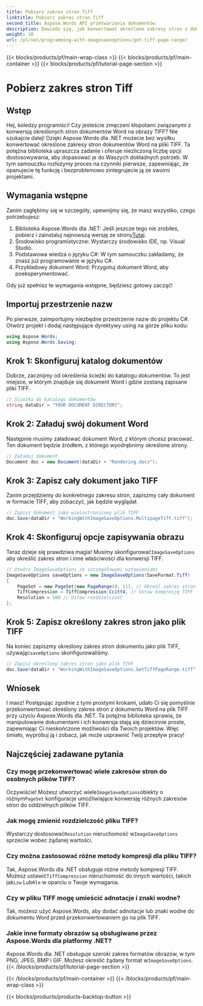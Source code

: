```yaml
---
title: Pobierz zakres stron Tiff
linktitle: Pobierz zakres stron Tiff
second_title: Aspose.Words API przetwarzania dokumentów
description: Dowiedz się, jak konwertować określone zakresy stron z dokumentów Word do plików TIFF za pomocą Aspose.Words dla .NET, korzystając z tego przewodnika krok po kroku.
weight: 10
url: /pl/net/programming-with-imagesaveoptions/get-tiff-page-range/
---
```


{{< blocks/products/pf/main-wrap-class >}}
{{< blocks/products/pf/main-container >}}
{{< blocks/products/pf/tutorial-page-section >}}

# Pobierz zakres stron Tiff

## Wstęp

Hej, koledzy programiści! Czy jesteście zmęczeni kłopotami związanymi z konwersją określonych stron dokumentów Word na obrazy TIFF? Nie szukajcie dalej! Dzięki Aspose.Words dla .NET możecie bez wysiłku konwertować określone zakresy stron dokumentów Word na pliki TIFF. Ta potężna biblioteka upraszcza zadanie i oferuje niezliczoną liczbę opcji dostosowywania, aby dopasować je do Waszych dokładnych potrzeb. W tym samouczku rozłożymy proces na czynniki pierwsze, zapewniając, że opanujecie tę funkcję i bezproblemowo zintegrujecie ją ze swoimi projektami.

## Wymagania wstępne

Zanim zagłębimy się w szczegóły, upewnijmy się, że masz wszystko, czego potrzebujesz:

1.  Biblioteka Aspose.Words dla .NET: Jeśli jeszcze tego nie zrobiłeś, pobierz i zainstaluj najnowszą wersję ze strony[Tutaj](https://releases.aspose.com/words/net/).
2. Środowisko programistyczne: Wystarczy środowisko IDE, np. Visual Studio.
3. Podstawowa wiedza o języku C#: W tym samouczku zakładamy, że znasz już programowanie w języku C#.
4. Przykładowy dokument Word: Przygotuj dokument Word, aby poeksperymentować.

Gdy już spełnisz te wymagania wstępne, będziesz gotowy zacząć!

## Importuj przestrzenie nazw

Po pierwsze, zaimportujmy niezbędne przestrzenie nazw do projektu C#. Otwórz projekt i dodaj następujące dyrektywy using na górze pliku kodu:

```csharp
using Aspose.Words;
using Aspose.Words.Saving;
```

## Krok 1: Skonfiguruj katalog dokumentów

Dobrze, zacznijmy od określenia ścieżki do katalogu dokumentów. To jest miejsce, w którym znajduje się dokument Word i gdzie zostaną zapisane pliki TIFF.

```csharp
// Ścieżka do katalogu dokumentów
string dataDir = "YOUR DOCUMENT DIRECTORY";
```

## Krok 2: Załaduj swój dokument Word

Następnie musimy załadować dokument Word, z którym chcesz pracować. Ten dokument będzie źródłem, z którego wyodrębnimy określone strony.

```csharp
// Załaduj dokument
Document doc = new Document(dataDir + "Rendering.docx");
```

## Krok 3: Zapisz cały dokument jako TIFF

Zanim przejdziemy do konkretnego zakresu stron, zapiszmy cały dokument w formacie TIFF, aby zobaczyć, jak będzie wyglądał.

```csharp
// Zapisz dokument jako wielostronicowy plik TIFF
doc.Save(dataDir + "WorkingWithImageSaveOptions.MultipageTiff.tiff");
```

## Krok 4: Skonfiguruj opcje zapisywania obrazu

Teraz dzieje się prawdziwa magia! Musimy skonfigurować`ImageSaveOptions` aby określić zakres stron i inne właściwości dla konwersji TIFF.

```csharp
// Utwórz ImageSaveOptions ze szczegółowymi ustawieniami
ImageSaveOptions saveOptions = new ImageSaveOptions(SaveFormat.Tiff)
{
    PageSet = new PageSet(new PageRange(0, 1)), // Określ zakres stron
    TiffCompression = TiffCompression.Ccitt4, // Ustaw kompresję TIFF
    Resolution = 160 // Ustaw rozdzielczość
};
```

## Krok 5: Zapisz określony zakres stron jako plik TIFF

 Na koniec zapiszmy określony zakres stron dokumentu jako plik TIFF, używając`saveOptions` skonfigurowaliśmy.

```csharp
// Zapisz określony zakres stron jako plik TIFF
doc.Save(dataDir + "WorkingWithImageSaveOptions.GetTiffPageRange.tiff", saveOptions);
```

## Wniosek

I masz! Postępując zgodnie z tymi prostymi krokami, udało Ci się pomyślnie przekonwertować określony zakres stron z dokumentu Word na plik TIFF przy użyciu Aspose.Words dla .NET. Ta potężna biblioteka sprawia, że manipulowanie dokumentami i ich konwersja stają się dziecinnie proste, zapewniając Ci nieskończone możliwości dla Twoich projektów. Więc śmiało, wypróbuj ją i zobacz, jak może usprawnić Twój przepływ pracy!

## Najczęściej zadawane pytania

### Czy mogę przekonwertować wiele zakresów stron do osobnych plików TIFF?

 Oczywiście! Możesz utworzyć wiele`ImageSaveOptions`obiekty o różnym`PageSet` konfiguracje umożliwiające konwersję różnych zakresów stron do oddzielnych plików TIFF.

### Jak mogę zmienić rozdzielczość pliku TIFF?

 Wystarczy dostosować`Resolution` nieruchomość w`ImageSaveOptions` sprzeciw wobec żądanej wartości.

### Czy można zastosować różne metody kompresji dla pliku TIFF?

 Tak, Aspose.Words dla .NET obsługuje różne metody kompresji TIFF. Możesz ustawić`TiffCompression` nieruchomość do innych wartości, takich jak`Lzw` Lub`Rle` w oparciu o Twoje wymagania.

### Czy w pliku TIFF mogę umieścić adnotacje i znaki wodne?

Tak, możesz użyć Aspose.Words, aby dodać adnotacje lub znaki wodne do dokumentu Word przed przekonwertowaniem go na plik TIFF.

### Jakie inne formaty obrazów są obsługiwane przez Aspose.Words dla platformy .NET?

 Aspose.Words dla .NET obsługuje szeroki zakres formatów obrazów, w tym PNG, JPEG, BMP i GIF. Możesz określić żądany format w`ImageSaveOptions`.
{{< /blocks/products/pf/tutorial-page-section >}}

{{< /blocks/products/pf/main-container >}}
{{< /blocks/products/pf/main-wrap-class >}}

{{< blocks/products/products-backtop-button >}}
